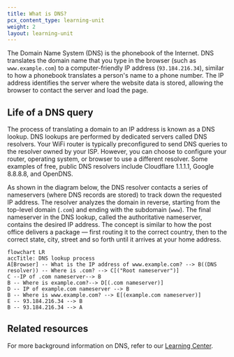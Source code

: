 ```yaml
---
title: What is DNS?
pcx_content_type: learning-unit
weight: 2
layout: learning-unit
---
```


The Domain Name System (DNS) is the phonebook of the Internet. DNS translates the domain name that you type in the browser (such as `www.example.com`) to a computer-friendly IP address (`93.184.216.34`), similar to how a phonebook translates a person's name to a phone number. The IP address identifies the server where the website data is stored, allowing the browser to contact the server and load the page.

## Life of a DNS query

The process of translating a domain to an IP address is known as a DNS lookup. DNS lookups are performed by dedicated servers called DNS resolvers. Your WiFi router is typically preconfigured to send DNS queries to the resolver owned by your ISP. However, you can choose to configure your router, operating system, or browser to use a different resolver. Some examples of free, public DNS resolvers include Cloudflare 1.1.1.1, Google 8.8.8.8, and OpenDNS.

As shown in the diagram below, the DNS resolver contacts a series of nameservers (where DNS records are stored) to track down the requested IP address. The resolver analyzes the domain in reverse, starting from the top-level domain (`.com`) and ending with the subdomain (`www`). The final nameserver in the DNS lookup, called the authoritative nameserver, contains the desired IP address. The concept is similar to how the post office delivers a package — first routing it to the correct country, then to the correct state, city, street and so forth until it arrives at your home address.

```mermaid
flowchart LR
accTitle: DNS lookup process
A[Browser] -- What is the IP address of www.example.com? --> B((DNS resolver)) -- Where is .com? --> C[("Root nameserver")]
C --IP of .com nameserver--> B
B -- Where is example.com?--> D[(.com nameserver)]
D -- IP of example.com nameserver --> B
B -- Where is www.example.com? --> E[(example.com nameserver)]
E -- 93.184.216.34 --> B
B -- 93.184.216.34 --> A
```

## Related resources

For more background information on DNS, refer to our [Learning Center](https://www.cloudflare.com/learning/dns/what-is-dns/).
